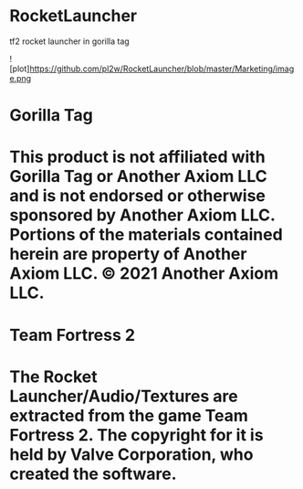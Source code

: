 # RocketLauncher
tf2 rocket launcher in gorilla tag

![plot]https://github.com/pl2w/RocketLauncher/blob/master/Marketing/image.png

# Gorilla Tag
# This product is not affiliated with Gorilla Tag or Another Axiom LLC and is not endorsed or otherwise sponsored by Another Axiom LLC. Portions of the materials contained herein are property of Another Axiom LLC. © 2021 Another Axiom LLC.
# Team Fortress 2
# The Rocket Launcher/Audio/Textures are extracted from the game Team Fortress 2. The copyright for it is held by Valve Corporation, who created the software.
